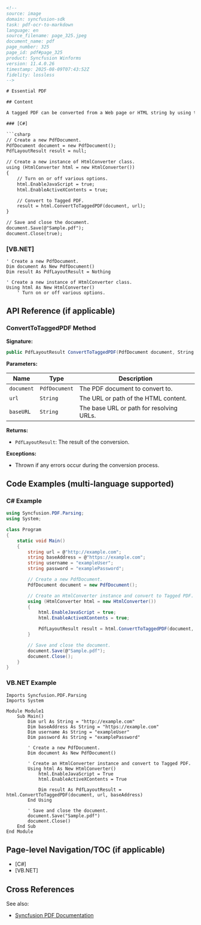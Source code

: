 ```html
<!-- 
source: image
domain: syncfusion-sdk
task: pdf-ocr-to-markdown
language: en
source_filename: page_325.jpeg
document_name: pdf
page_number: 325
page_id: pdf#page_325
product: Syncfusion Winforms
version: 11.4.0.26
timestamp: 2025-08-09T07:43:52Z
fidelity: lossless
-->

# Essential PDF

## Content

A tagged PDF can be converted from a Web page or HTML string by using the following code snippet:

### [C#]

```csharp
// Create a new PdfDocument.
PdfDocument document = new PdfDocument();
PdfLayoutResult result = null;

// Create a new instance of HtmlConverter class.
using (HtmlConverter html = new HtmlConverter())
{
    // Turn on or off various options.
    html.EnableJavaScript = true;
    html.EnableActiveXContents = true;

    // Convert to Tagged PDF.
    result = html.ConvertToTaggedPDF(document, url);
}

// Save and close the document.
document.Save(@"Sample.pdf");
document.Close(true);
```

### [VB.NET]

```vbnet
' Create a new PdfDocument.
Dim document As New PdfDocument()
Dim result As PdfLayoutResult = Nothing

' Create a new instance of HtmlConverter class.
Using html As New HtmlConverter()
    ' Turn on or off various options.
```

## API Reference (if applicable)

### ConvertToTaggedPDF Method

**Signature:**
```csharp
public PdfLayoutResult ConvertToTaggedPDF(PdfDocument document, String url, String baseURL)
```

**Parameters:**

| Name         | Type           | Description                              |
|--------------|----------------|------------------------------------------|
| `document`   | `PdfDocument`  | The PDF document to convert to.         |
| `url`        | `String`       | The URL or path of the HTML content.    |
| `baseURL`    | `String`       | The base URL or path for resolving URLs.|

**Returns:**
- `PdfLayoutResult`: The result of the conversion.

**Exceptions:**
- Thrown if any errors occur during the conversion process.

## Code Examples (multi-language supported)

### C# Example
```csharp
using Syncfusion.PDF.Parsing;
using System;

class Program
{
    static void Main()
    {
        string url = @"http://example.com";
        string baseAddress = @"https://example.com";
        string username = "exampleUser";
        string password = "examplePassword";

        // Create a new PdfDocument.
        PdfDocument document = new PdfDocument();

        // Create an HtmlConverter instance and convert to Tagged PDF.
        using (HtmlConverter html = new HtmlConverter())
        {
            html.EnableJavaScript = true;
            html.EnableActiveXContents = true;

            PdfLayoutResult result = html.ConvertToTaggedPDF(document, url, baseAddress);
        }

        // Save and close the document.
        document.Save(@"Sample.pdf");
        document.Close();
    }
}
```

### VB.NET Example
```vbnet
Imports Syncfusion.PDF.Parsing
Imports System

Module Module1
    Sub Main()
        Dim url As String = "http://example.com"
        Dim baseAddress As String = "https://example.com"
        Dim username As String = "exampleUser"
        Dim password As String = "examplePassword"

        ' Create a new PdfDocument.
        Dim document As New PdfDocument()

        ' Create an HtmlConverter instance and convert to Tagged PDF.
        Using html As New HtmlConverter()
            html.EnableJavaScript = True
            html.EnableActiveXContents = True

            Dim result As PdfLayoutResult = html.ConvertToTaggedPDF(document, url, baseAddress)
        End Using

        ' Save and close the document.
        document.Save("Sample.pdf")
        document.Close()
    End Sub
End Module
```

## Page-level Navigation/TOC (if applicable)
- [C#]
- [VB.NET]

## Cross References
See also:
- [Syncfusion PDF Documentation](#syncfusion-pdf-documentation)

<!-- tags: syncfusion, pdf, tagged pdf, html conversion, c#, vb.net, version: 11.4.0.26 -->
```